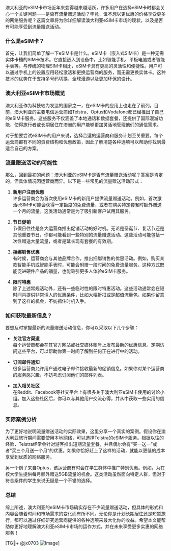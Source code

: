 澳大利亚的eSIM卡市场近年来变得越来越活跃，许多用户在选择eSIM卡时都会关心一个关键问题——是否有流量赠送活动？毕竟，谁不想以更优惠的价格享受更多的网络服务呢？这篇文章将为你详细解读澳大利亚eSIM卡市场的现状，以及是否有可能享受到流量赠送活动。

### 什么是eSIM卡？

首先，让我们简单了解一下eSIM卡是什么。eSIM卡（嵌入式SIM卡）是一种无需实体卡槽的SIM卡技术。它直接嵌入到设备中，比如智能手机、平板电脑或者智能手表等。与传统的物理SIM卡相比，eSIM卡具有更高的灵活性和便捷性。用户可以通过手机上的设置应用轻松激活和更换运营商的服务，而无需更换实体卡。这种技术的优势在于支持多号码切换、全球漫游以及更加环保的设计。

### 澳大利亚eSIM卡市场概览

澳大利亚作为科技较为发达的国家之一，在eSIM卡的应用上也走在了前列。目前，澳大利亚的主要电信运营商如Telstra、Optus和Vodafone都已经推出了自己的eSIM卡服务。这些服务不仅涵盖了本地通话和数据套餐，还提供了国际漫游功能，使得旅行者或长期居住在澳洲的用户能够更加灵活地管理他们的通信需求。

对于想要尝试eSIM卡的用户来说，选择合适的运营商和服务计划至关重要。每个运营商都有不同的资费结构和优惠政策，因此了解清楚各种选项可以帮助你找到最适合自己的方案。

### 流量赠送活动的可能性

那么，回到最初的问题：澳大利亚的eSIM卡是否有流量赠送活动呢？答案是肯定的，但具体情况因运营商而异。以下是一些常见的流量赠送活动形式：

1. **新用户注册优惠**  
   许多运营商会为首次使用eSIM卡的新用户提供流量赠送活动。例如，首次激活eSIM卡可能会获得一定额度的免费流量，或者在购买特定套餐时额外赠送一个月的流量。这类活动通常是为了吸引新客户试用其服务。

2. **节日促销**  
   节假日往往是各大运营商推出促销活动的好时机。无论是圣诞节、复活节还是其他重要节日，你都可能看到一些特别的流量赠送活动。这些活动可能包括一次性赠送大量流量，或者是延长现有套餐的有效期。

3. **捆绑销售优惠**  
   有时候，运营商会与其他品牌合作，推出捆绑销售的优惠活动。例如，购买某款智能手机或智能手表时，可能会附赠一段时间的免费流量服务。这种方式既能促进硬件产品的销量，也能吸引更多人体验eSIM卡服务。

4. **限时特惠**  
   除了上述常规活动外，还有一些临时性的限时特惠活动。这些活动通常会在短时间内提供非常诱人的优惠条件，比如大幅折扣或是超值流量包。如果你留意到了这样的机会，不妨抓住时机入手。

### 如何获取最新信息？

要想及时掌握最新的流量赠送活动信息，你可以采取以下几个步骤：

- **关注官方渠道**  
  每个运营商都会在其官方网站或社交媒体账号上发布最新的优惠信息。定期访问这些平台，可以帮助你第一时间了解到任何正在进行中的活动。

- **订阅邮件通知**  
  很多运营商允许用户通过电子邮件接收最新的促销信息。如果你对某个运营商的服务感兴趣，不妨考虑订阅他们的邮件列表。

- **加入相关社区**  
  在Reddit、Facebook等社交平台上有很多关于澳大利亚eSIM卡使用的讨论小组。加入这些社区后，你可以与其他用户交流心得，并从中获取一些实用的信息。

### 实际案例分析

为了更好地说明流量赠送活动的实际效果，这里分享一个真实的案例。假设你在澳大利亚旅行期间需要使用本地网络，可以选择Telstra的eSIM卡服务。根据以往的经验，Telstra经常会针对游客推出短期流量套餐，并且偶尔会有“买一送一”或者“买三个月送一个月”的优惠。如果你恰好赶上了这样的活动，就能以更低的成本享受到优质的网络服务。

另一个例子来自Optus，该运营商有时会在学生群体中推广特别优惠。例如，为在校大学生提供每月额外赠送5GB流量的机会。这类活动虽然面向特定人群，但对于符合条件的学生来说无疑是一个不错的选择。

### 总结

综上所述，澳大利亚的eSIM卡市场确实存在不少流量赠送活动，但具体的形式和内容会随着时间和市场需求的变化而有所不同。无论你是计划长期居住还是短暂旅行，都可以通过仔细研究运营商提供的各种选项来最大化你的收益。希望本文能帮助你更好地理解澳大利亚eSIM卡市场的运作方式，并在未来享受更多实惠的网络服务！

[TG💪+ @jx0703 ![Image](https://github.com/user-attachments/assets/dbca1d08-cadb-493c-b0ec-ad6f7a83f270)]
